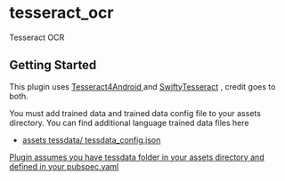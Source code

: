 # tesseract_ocr

Tesseract OCR

## Getting Started

This plugin uses <a href="https://github.com/adaptech-cz/Tesseract4Android/"> Tesseract4Android </a>  and <a href="https://github.com/SwiftyTesseract/SwiftyTesseract">SwiftyTesseract</a> ,  credit goes to both.

You must add trained data and trained data config file to your assets directory.
You can find additional language trained data files here <a href="https://github.com/tesseract-ocr/tessdata">

- assets
    tessdata/
    tessdata_config.json
    
Plugin assumes you have tessdata folder in your assets directory and defined in your pubspec.yaml 
